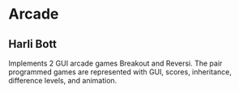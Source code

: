 # Arcade
## Harli Bott

Implements 2 GUI arcade games Breakout and Reversi. The pair programmed games are represented with GUI, scores, inheritance, difference levels, and animation. 
